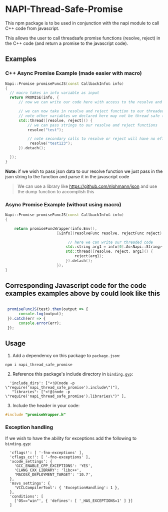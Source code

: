 # NAPI-Thread-Safe-Promise

This npm package is to be used in conjunction with the napi module to call C++ code from javascript. 

This allows the user to call threadsafe promise functions (resolve, reject) in the C++ code (and return a promise to the javascript code).

## Examples


### C++ Async Promise Example (made easier with macro)
```C++
Napi::Promise promiseFuncJS(const CallbackInfo& info)
{
  // macro takes in info variable as input
  return PROMISE(info, {
      // now we can write our code here with access to the resolve and reject functions

      // we can now take in resolve and reject function to our threaded function because they are thread safe
      // note other variables we declared here may not be thread safe (ex. info variable is not thread safe) 
      std::thread([resolve, reject]() {
          // we can pass strings to our resolve and reject functions
          resolve("test");

          // note secondary calls to resolve or reject will have no effect
           resolve("test123");
      }).detach();

  });
}
```
**Note:** if we wish to pass json data to our resolve function we just pass in the json string to the function and parse it in the javascript code
> We can use a library like https://github.com/nlohmann/json and use the dump function to accomplish this

### Async Promise Example (without using macro)
```C++
Napi::Promise promiseFuncJS(const CallbackInfo& info)
{  

    return promiseFuncWrapper(info.Env(),
                       [&info](resolveFunc resolve, rejectFunc reject) { // this is a function which we will pass our thread safe resolve and reject functions too

                            // here we can write our threaded code
                           std::string arg1 = info[0].As<Napi::String>();
                           std::thread([resolve, reject, arg1]() {
                               reject(arg1);
                           }).detach();
                       });
}
```

## Corresponding Javascript code for the code examples examples above by could look like this

```Javascript

 promiseFuncJS(test).then(output => {
      console.log(output);
 }).catch(err => {
      console.error(err);
 });

```


## Usage

  1. Add a dependency on this package to `package.json`: 
   ```
   npm i napi_thread_safe_promise
   ```
  2. Reference this package's include directory in `binding.gyp`:
```gyp
  'include_dirs': ["<!@(node -p \"require('napi_thread_safe_promise').include\")"],
   "libraries": ["<!@(node -p \"require('napi_thread_safe_promise').libraries\")" ],
```
  3. Include the header in your code:
```C++
#include "promiseWrapper.h"
```

### Exception handling

If we wish to have the ability for exceptions add the following to  `binding.gyp`:
```gyp
  'cflags!': [ '-fno-exceptions' ],
  'cflags_cc!': [ '-fno-exceptions' ],
  'xcode_settings': {
    'GCC_ENABLE_CPP_EXCEPTIONS': 'YES',
    'CLANG_CXX_LIBRARY': 'libc++',
    'MACOSX_DEPLOYMENT_TARGET': '10.7',
  },
  'msvs_settings': {
    'VCCLCompilerTool': { 'ExceptionHandling': 1 },
  },
  'conditions': [
    ['OS=="win"', { 'defines': [ '_HAS_EXCEPTIONS=1' ] }]
  ]
```
